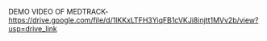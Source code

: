  DEMO VIDEO OF MEDTRACK- https://drive.google.com/file/d/1lKKxLTFH3YiqFB1cVKJi8injtt1MVv2b/view?usp=drive_link
